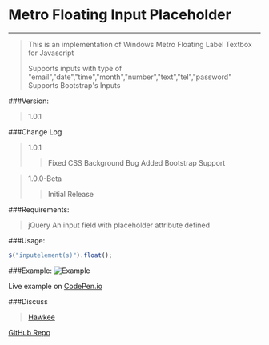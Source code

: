 # Metro Floating Input Placeholder
---
> This is an implementation of Windows Metro Floating Label Textbox for Javascript
> 
> Supports inputs with type of "email","date","time","month","number","text","tel","password"
> Supports Bootstrap's Inputs

###Version:
> 1.0.1

###Change Log
>1.0.1
>>Fixed CSS Background Bug
>>Added Bootstrap Support

>1.0.0-Beta
>>Initial Release

###Requirements:
> jQuery
> An input field with placeholder attribute defined

###Usage:
```js
$("inputelement(s)").float();
```
###Example:
![Example](http://www.devian.gr/Misc/example.png?1)

Live example on [CodePen.io](http://codepen.io/ProIcons/pen/KdpBZy/)

###Discuss
> [Hawkee](http://hawkee.com/snippet/16523/)

[GitHub Repo](https://github.com/ProIcons/floatinginput.js)
